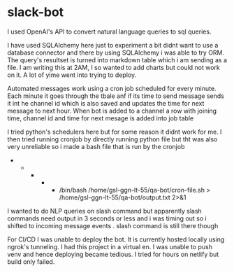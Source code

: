 # slack-bot

I used OpenAI's API to convert natural language queries to sql queries. 

I have used SQLAlchemy here just to experiment a bit didnt want to use a database connector and there by using SQLAlchemy i was able to try ORM.
The query's resultset is turned into markdown table which i am sending as a file.
I am writing this at 2AM, I so wanted to add charts but could not work on it. A lot of yime went into trying to deploy.

Automated messages work using a cron job scheduled for every minute. Each minute it goes through the tbale anf if its time to send message sends it int he channel id which is also saved and updates the time for next message to next hour.
When bot is added to a channel a row with joining time, channel id and time for next mesage is added into job table

I tried python's schedulers here but for some reason it didnt work for me. I then tried running cronjob by directly running python file but tht was also very unreliable so i made a bash file that is run by the cronjob

* * * * * /bin/bash /home/gsl-ggn-lt-55/qa-bot/cron-file.sh > /home/gsl-ggn-lt-55/qa-bot/output.txt 2>&1
        
I wanted to do NLP queries on slash command but apparently slash commands need output in 3 seconds or less and i was timing out so i shifted to incoming message events        .
slash command is still there though

For CI/CD
I was unable to deploy the bot. It is currently hosted locally using ngrok's tunneling. I had this project in a virtual en. I was unable to push venv and hence deploying became tedious. I tried for hours on netlify but build only failed.


